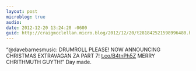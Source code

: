 ```yaml
---
layout: post
microblog: true
audio: 
date: 2012-12-20 13:24:28 -0600
guid: http://craigmcclellan.micro.blog/2012/12/20/t281842521598996480.html
---
```

“@davebarnesmusic: DRUMROLL PLEASE! NOW ANNOUNCING CHRISTMAS EXTRAVAGAN ZA PART 7! [t.co/B4tnPh5Z](http://t.co/B4tnPh5Z)  MERRY CHRITHMUTH GUYTH!” Day made.
